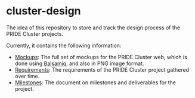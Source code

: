 # cluster-design
The idea of this repository to store and track the design process of the PRIDE Cluster projects. 

Currently, it contains the following information:

- [Mockups](https://github.com/PRIDE-Cluster/cluster-design/tree/master/mockups): The full set of mockups for the PRIDE Cluster web, which is done using [Balsamiq](http://balsamiq.com/), and also in PNG image format. 
- [Requirements](https://github.com/PRIDE-Cluster/cluster-design/tree/master/requirements): The requirements of the PRIDE Cluster project gathered over time.
- [Milestones](https://github.com/PRIDE-Cluster/cluster-design/tree/master/milestones): The document on milestones and deliverables for the project.

